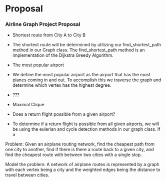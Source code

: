 # Proposal

### Airline Graph Project Proposal
* Shortest route from City A to City B
- The shortest route will be determined by utilizing our find_shortest_path method in our Graph class. The find_shortest_path method is an implementation of the Dijkstra Greedy Algorithm.
* The most popular airport
- We define the most popular airport as the airport that has the most planes coming in and out. To accomplish this we traverse the graph and determine which vertex has the highest degree.

* ???
- Maximal Clique

* Does a return flight possible from a given airport?
- To determine if a return flight is possible from all given airports, we will be using the eulerian and cycle detection methods in our graph class. If a


Problem: Given an airplane routing network, find the cheapest path from one city to another, find if there is there a route back to a given city, and find the cheapest route with between two cities with a single stop.

Model the problem: A network of airplane routes is represented by a graph with each vertex being a city and the weighted edges being the distance to travel between cities.
